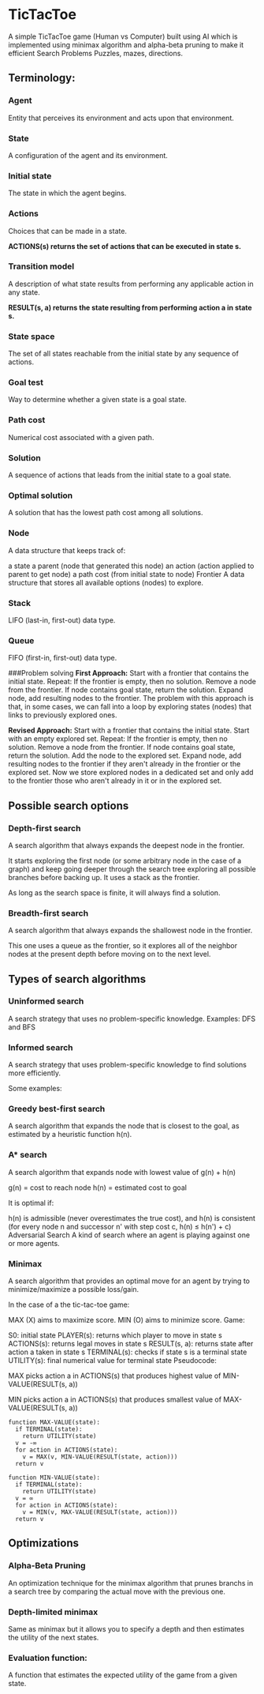 # TicTacToe
A simple TicTacToe game (Human vs Computer) built using AI which is implemented using minimax algorithm and alpha-beta pruning to make it efficient
Search Problems
Puzzles, mazes, directions.

## Terminology:
### Agent
Entity that perceives its environment and acts upon that environment.

### State
A configuration of the agent and its environment.

### Initial state
The state in which the agent begins.

### Actions
Choices that can be made in a state.

**ACTIONS(s) returns the set of actions that can be executed in state s.**

### Transition model
A description of what state results from performing any applicable action in any state.

**RESULT(s, a) returns the state resulting from performing action a in state s.**

### State space
The set of all states reachable from the initial state by any sequence of actions.

### Goal test
Way to determine whether a given state is a goal state.

### Path cost
Numerical cost associated with a given path.

### Solution
A sequence of actions that leads from the initial state to a goal state.

### Optimal solution
A solution that has the lowest path cost among all solutions.

### Node
A data structure that keeps track of:

a state
a parent (node that generated this node)
an action (action applied to parent to get node)
a path cost (from initial state to node)
Frontier
A data structure that stores all available options (nodes) to explore.

### Stack
LIFO (last-in, first-out) data type.

### Queue
FIFO (first-in, first-out) data type.

###Problem solving
**First Approach:**
Start with a frontier that contains the initial state.
Repeat:
If the frontier is empty, then no solution.
Remove a node from the frontier.
If node contains goal state, return the solution.
Expand node, add resulting nodes to the frontier.
The problem with this approach is that, in some cases, we can fall into a loop by exploring states (nodes) that links to previously explored ones.

**Revised Approach:**
Start with a frontier that contains the initial state.
Start with an empty explored set.
Repeat:
If the frontier is empty, then no solution.
Remove a node from the frontier.
If node contains goal state, return the solution.
Add the node to the explored set.
Expand node, add resulting nodes to the frontier if they aren't already in the frontier or the explored set.
Now we store explored nodes in a dedicated set and only add to the frontier those who aren't already in it or in the explored set.

## Possible search options
### Depth-first search
A search algorithm that always expands the deepest node in the frontier.

It starts exploring the first node (or some arbitrary node in the case of a graph) and keep going deeper through the search tree exploring all possible branches before backing up. It uses a stack as the frontier.

As long as the search space is finite, it will always find a solution.

### Breadth-first search
A search algorithm that always expands the shallowest node in the frontier.

This one uses a queue as the frontier, so it explores all of the neighbor nodes at the present depth before moving on to the next level.

## Types of search algorithms
### Uninformed search
A search strategy that uses no problem-specific knowledge. Examples: DFS and BFS

### Informed search
A search strategy that uses problem-specific knowledge to find solutions more efficiently.

Some examples:

### Greedy best-first search
A search algorithm that expands the node that is closest to the goal, as estimated by a heuristic function h(n).

### A* search
A search algorithm that expands node with lowest value of g(n) + h(n)

g(n) = cost to reach node
h(n) = estimated cost to goal

It is optimal if:

h(n) is admissible (never overestimates the true cost), and
h(n) is consistent (for every node n and successor n' with step cost c, h(n) ≤ h(n') + c)
Adversarial Search
A kind of search where an agent is playing against one or more agents.

### Minimax
A search algorithm that provides an optimal move for an agent by trying to minimize/maximize a possible loss/gain.

In the case of a the tic-tac-toe game:

MAX (X) aims to maximize score.
MIN (O) aims to minimize score.
Game:

S0: initial state
PLAYER(s): returns which player to move in state s
ACTIONS(s): returns legal moves in state s
RESULT(s, a): returns state after action a taken in state s
TERMINAL(s): checks if state s is a terminal state
UTILITY(s): final numerical value for terminal state
Pseudocode:

MAX picks action a in ACTIONS(s) that produces highest value of MIN-VALUE(RESULT(s, a))

MIN picks action a in ACTIONS(s) that produces smallest value of MAX-VALUE(RESULT(s, a))
```
function MAX-VALUE(state):
  if TERMINAL(state):
    return UTILITY(state)
  v = -∞
  for action in ACTIONS(state):
    v = MAX(v, MIN-VALUE(RESULT(state, action)))
  return v
```
```
function MIN-VALUE(state):
  if TERMINAL(state):
    return UTILITY(state)
  v = ∞
  for action in ACTIONS(state):
    v = MIN(v, MAX-VALUE(RESULT(state, action)))
  return v
 ```
## Optimizations
### Alpha-Beta Pruning
An optimization technique for the minimax algorithm that prunes branchs in a search tree by comparing the actual move with the previous one.

### Depth-limited minimax
Same as minimax but it allows you to specify a depth and then estimates the utility of the next states.

### Evaluation function:
A function that estimates the expected utility of the game from a given state.
